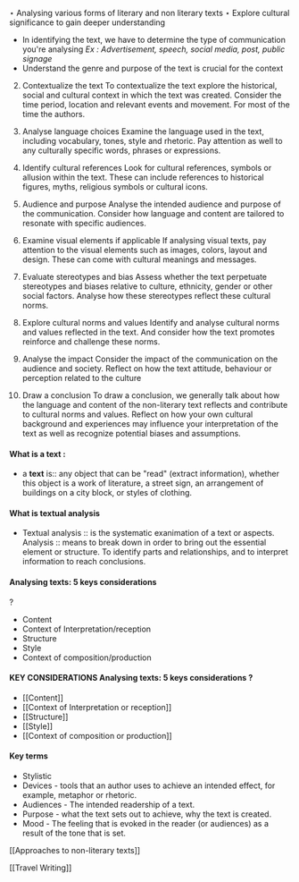 


$\star$ Analysing various forms of literary and non literary texts
$\star$ Explore cultural significance to gain deeper understanding

- In identifying the text, we have to determine the type of communication you're analysing 
*Ex : Advertisement, speech, social media, post, public signage* 
- Understand the genre and purpose of the text is crucial for the context

2. Contextualize the text 
To contextualize the text explore the historical, social and cultural context in which the text was created. Consider the time period, location and relevant events and movement. For most of the time the authors.

3. Analyse language choices
Examine the language used in the text, including vocabulary, tones, style and rhetoric. Pay attention as well to any culturally specific words, phrases or expressions.

4. Identify cultural references
Look for cultural references, symbols or allusion within the text. These can include references to historical figures, myths, religious symbols or cultural icons.

5. Audience and purpose
Analyse the intended audience and purpose of the communication. Consider how language and content are tailored to resonate with specific audiences.

6. Examine visual elements if applicable
If analysing visual texts, pay attention to the visual elements such as images, colors, layout and design. These can come with cultural meanings and messages.

7. Evaluate stereotypes and bias
Assess whether the text perpetuate stereotypes and biases relative to culture, ethnicity, gender or other social factors. Analyse how  these stereotypes reflect these cultural norms.

8. Explore cultural norms and values
Identify and analyse cultural norms and values reflected in the text. And consider how the text promotes reinforce and challenge these norms.

9. Analyse the impact
Consider the impact of the communication on the audience and society. Reflect on how the text attitude, behaviour or perception related to the culture 

10. Draw a conclusion
To draw a conclusion, we generally talk about how the language and content of the non-literary text reflects and contribute to cultural norms and values. Reflect on how your own cultural background and experiences may influence your interpretation of the text as well as recognize potential biases and assumptions.




#### **What is a text :**
- a **text** is:: any object that can be "read" (extract information), whether this object is a work of literature, a street sign, an arrangement of buildings on a city block, or styles of clothing.
#### **What is textual analysis**
- Textual analysis :: is the systematic exanimation of a text or aspects. Analysis :: means to break down in order to bring out the essential element or structure. To identify parts and relationships, and to interpret information to reach conclusions.

#### **Analysing texts: 5 keys considerations**
?
- Content
- Context of Interpretation/reception
- Structure
- Style
- Context of composition/production

#### KEY CONSIDERATIONS Analysing texts: 5 keys considerations ?
- [[Content]]
- [[Context of Interpretation or reception]]
- [[Structure]]
 - [[Style]]
 - [[Context of composition or production]]

#### Key terms

- Stylistic
- Devices - tools that an author uses to achieve an intended effect, for example, metaphor or rhetoric.
- Audiences - The intended readership of a text.
- Purpose - what the text sets out to achieve, why the text is created.
- Mood - The feeling that is evoked in the reader (or audiences) as a result of the tone that is set.


[[Approaches to non-literary texts]]

[[Travel Writing]]
